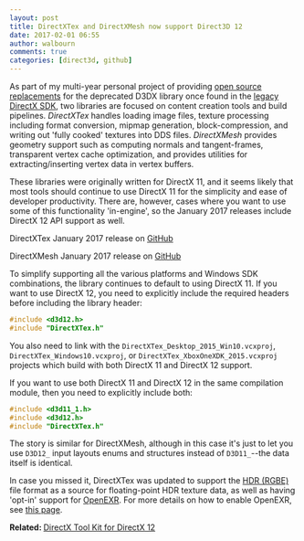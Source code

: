 ```yaml
---
layout: post
title: DirectXTex and DirectXMesh now support Direct3D 12
date: 2017-02-01 06:55
author: walbourn
comments: true
categories: [direct3d, github]
---
```

As part of my multi-year personal project of providing <a href="https://walbourn.github.io/living-without-d3dx/">open source replacements</a> for the deprecated D3DX library once found in the <a href="https://docs.microsoft.com/en-us/windows/desktop/directx-sdk--august-2009-">legacy DirectX SDK</a>, two libraries are focused on content creation tools and build pipelines. <em>DirectXTex</em> handles loading image files, texture processing including format conversion, mipmap generation, block-compression, and writing out 'fully cooked' textures into DDS files. <em>DirectXMesh</em> provides geometry support such as computing normals and tangent-frames, transparent vertex cache optimization, and provides utilities for extracting/inserting vertex data in vertex buffers.

These libraries were originally written for DirectX 11, and it seems likely that most tools should continue to use DirectX 11 for the simplicity and ease of developer productivity. There are, however, cases where you want to use some of this functionality 'in-engine', so the January 2017 releases include DirectX 12 API support as well.

DirectXTex January 2017 release on <a href="https://github.com/Microsoft/DirectXTex/releases/">GitHub</a>

DirectXMesh January 2017 release on <a href="https://github.com/Microsoft/DirectXMesh/releases/">GitHub</a>

To simplify supporting all the various platforms and Windows SDK combinations, the library continues to default to using DirectX 11. If you want to use DirectX 12, you need to explicitly include the required headers before including the library header:

```cpp
#include <d3d12.h>
#include "DirectXTex.h"
```

You also need to link with the <code>DirectXTex_Desktop_2015_Win10.vcxproj</code>, <code>DirectXTex_Windows10.vcxproj</code>, or <code>DirectXTex_XboxOneXDK_2015.vcxproj</code> projects which build with both DirectX 11 and DirectX 12 support.

If you want to use both DirectX 11 and DirectX 12 in the same compilation module, then you need to explicitly include both:

```cpp
#include <d3d11_1.h>
#include <d3d12.h>
#include "DirectXTex.h"
```

The story is similar for DirectXMesh, although in this case it's just to let you use <code>D3D12_</code> input layouts enums and structures instead of <code>D3D11_</code>--the data itself is identical.

In case you missed it, DirectXTex was updated to support the <a href="https://en.wikipedia.org/wiki/RGBE_image_format">HDR (RGBE)</a> file format as a source for floating-point HDR texture data, as well as having 'opt-in' support for <a href="https://en.wikipedia.org/wiki/OpenEXR">OpenEXR</a>. For more details on how to enable OpenEXR, see <a href="https://github.com/Microsoft/DirectXTex/wiki/Adding-OpenEXR">this page</a>.

<strong>Related: </strong><a href="https://walbourn.github.io/directx-tool-kit-for-directx-12/">DirectX Tool Kit for DirectX 12</a>
